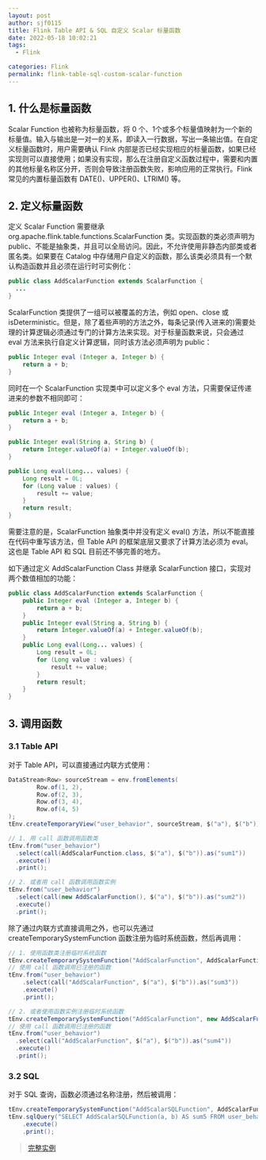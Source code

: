```yaml
---
layout: post
author: sjf0115
title: Flink Table API & SQL 自定义 Scalar 标量函数
date: 2022-05-18 10:02:21
tags:
  - Flink

categories: Flink
permalink: flink-table-sql-custom-scalar-function
---
```


## 1. 什么是标量函数

Scalar Function 也被称为标量函数，将 0 个、1个或多个标量值映射为一个新的标量值。输入与输出是一对一的关系，即读入一行数据，写出一条输出值。在自定义标量函数时，用户需要确认 Flink 内部是否已经实现相应的标量函数，如果已经实现则可以直接使用；如果没有实现，那么在注册自定义函数过程中，需要和内置的其他标量名称区分开，否则会导致注册函数失败，影响应用的正常执行。Flink 常见的内置标量函数有 DATE()、UPPER()、LTRIM() 等。

## 2. 定义标量函数

定义 Scalar Function 需要继承 org.apache.flink.table.functions.ScalarFunction 类。实现函数的类必须声明为 public、不能是抽象类，并且可以全局访问。因此，不允许使用非静态内部类或者匿名类。如果要在 Catalog 中存储用户自定义的函数，那么该类必须具有一个默认构造函数并且必须在运行时可实例化：
```java
public class AddScalarFunction extends ScalarFunction {
  ...
}
```

ScalarFunction 类提供了一组可以被覆盖的方法，例如 open、close 或 isDeterministic。但是，除了着些声明的方法之外，每条记录(传入进来的)需要处理的计算逻辑必须通过专门的计算方法来实现。对于标量函数来说，只会通过 eval 方法来执行自定义计算逻辑，同时该方法必须声明为 public：
```java
public Integer eval (Integer a, Integer b) {
    return a + b;
}
```
同时在一个 ScalarFunction 实现类中可以定义多个 eval 方法，只需要保证传递进来的参数不相同即可：
```java
public Integer eval (Integer a, Integer b) {
    return a + b;
}

public Integer eval(String a, String b) {
    return Integer.valueOf(a) + Integer.valueOf(b);
}

public Long eval(Long... values) {
    Long result = 0L;
    for (Long value : values) {
        result += value;
    }
    return result;
}
```
需要注意的是，ScalarFunction 抽象类中并没有定义 eval() 方法，所以不能直接在代码中重写该方法，但 Table API 的框架底层又要求了计算方法必须为 eval。这也是 Table API 和 SQL 目前还不够完善的地方。

如下通过定义 AddScalarFunction Class 并继承 ScalarFunction 接口，实现对两个数值相加的功能：
```java
public class AddScalarFunction extends ScalarFunction {
    public Integer eval (Integer a, Integer b) {
        return a + b;
    }
    public Integer eval(String a, String b) {
        return Integer.valueOf(a) + Integer.valueOf(b);
    }
    public Long eval(Long... values) {
        Long result = 0L;
        for (Long value : values) {
            result += value;
        }
        return result;
    }
}
```

## 3. 调用函数

### 3.1 Table API

对于 Table API，可以直接通过内联方式使用：
```java
DataStream<Row> sourceStream = env.fromElements(
        Row.of(1, 2),
        Row.of(2, 3),
        Row.of(3, 4),
        Row.of(4, 5)
);
tEnv.createTemporaryView("user_behavior", sourceStream, $("a"), $("b"));

// 1. 用 call 函数调用函数类
tEnv.from("user_behavior")
  .select(call(AddScalarFunction.class, $("a"), $("b")).as("sum1"))
  .execute()
  .print();

// 2. 或者用 call 函数调用函数实例
tEnv.from("user_behavior")
  .select(call(new AddScalarFunction(), $("a"), $("b")).as("sum2"))
  .execute()
  .print();
```

除了通过内联方式直接调用之外，也可以先通过 createTemporarySystemFunction 函数注册为临时系统函数，然后再调用：
```java
// 1. 使用函数类注册临时系统函数
tEnv.createTemporarySystemFunction("AddScalarFunction", AddScalarFunction.class);
// 使用 call 函数调用已注册的函数
tEnv.from("user_behavior")
    .select(call("AddScalarFunction", $("a"), $("b")).as("sum3"))
    .execute()
    .print();

// 2. 或者使用函数实例注册临时系统函数
tEnv.createTemporarySystemFunction("AddScalarFunction", new AddScalarFunction());
// 使用 call 函数调用已注册的函数
tEnv.from("user_behavior")
  .select(call("AddScalarFunction", $("a"), $("b")).as("sum4"))
  .execute()
  .print();
```

### 3.2 SQL

对于 SQL 查询，函数必须通过名称注册，然后被调用：
```java
tEnv.createTemporarySystemFunction("AddScalarSQLFunction", AddScalarFunction.class);
tEnv.sqlQuery("SELECT AddScalarSQLFunction(a, b) AS sum5 FROM user_behavior")
    .execute()
    .print();
```

> [完整实例](https://github.com/sjf0115/data-example/blob/master/flink-example/src/main/java/com/flink/example/table/function/custom/CustomFunctionCallExample.java)
